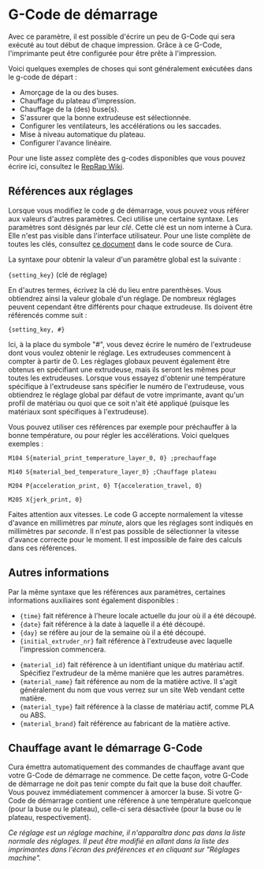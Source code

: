 G-Code de démarrage
====
Avec ce paramètre, il est possible d'écrire un peu de G-Code qui sera exécuté au tout début de chaque impression. Grâce à ce G-Code, l'imprimante peut être configurée pour être prête à l'impression.

Voici quelques exemples de choses qui sont généralement exécutées dans le g-code de départ :
* Amorçage de la ou des buses.
* Chauffage du plateau d'impression.
* Chauffage de la (des) buse(s).
* S'assurer que la bonne extrudeuse est sélectionnée.
* Configurer les ventilateurs, les accélérations ou les saccades.
* Mise à niveau automatique du plateau.
* Configurer l'avance linéaire.

Pour une liste assez complète des g-codes disponibles que vous pouvez écrire ici, consultez le [RepRap Wiki](https://reprap.org/wiki/G-code).

Références aux réglages
----
Lorsque vous modifiez le code g de démarrage, vous pouvez vous référer aux valeurs d'autres paramètres. Ceci utilise une certaine syntaxe. Les paramètres sont désignés par leur *clé*. Cette clé est un nom interne à Cura. Elle n'est pas visible dans l'interface utilisateur. Pour une liste complète de toutes les clés, consultez [ce document](https://github.com/Ultimaker/Cura/blob/master/resources/definitions/fdmprinter.def.json) dans le code source de Cura.

La syntaxe pour obtenir la valeur d'un paramètre global est la suivante :

`{setting_key}` (clé de réglage)

En d'autres termes, écrivez la clé du lieu entre parenthèses. Vous obtiendrez ainsi la valeur globale d'un réglage. De nombreux réglages peuvent cependant être différents pour chaque extrudeuse. Ils doivent être référencés comme suit :

`{setting_key, #}`

Ici, à la place du symbole "#", vous devez écrire le numéro de l'extrudeuse dont vous voulez obtenir le réglage. Les extrudeuses commencent à compter à partir de 0. Les réglages globaux peuvent également être obtenus en spécifiant une extrudeuse, mais ils seront les mêmes pour toutes les extrudeuses. Lorsque vous essayez d'obtenir une température spécifique à l'extrudeuse sans spécifier le numéro de l'extrudeuse, vous obtiendrez le réglage global par défaut de votre imprimante, avant qu'un profil de matériau ou quoi que ce soit n'ait été appliqué (puisque les matériaux sont spécifiques à l'extrudeuse).

Vous pouvez utiliser ces références par exemple pour préchauffer à la bonne température, ou pour régler les accélérations. Voici quelques exemples :

`M104 S{material_print_temperature_layer_0, 0} ;prechauffage`

`M140 S{material_bed_temperature_layer_0} ;Chauffage plateau`

`M204 P{acceleration_print, 0} T{acceleration_travel, 0}`

`M205 X{jerk_print, 0}`

Faites attention aux vitesses. Le code G accepte normalement la vitesse d'avance en millimètres par *minute*, alors que les réglages sont indiqués en millimètres par *seconde*. Il n'est pas possible de sélectionner la vitesse d'avance correcte pour le moment. Il est impossible de faire des calculs dans ces références.

Autres informations
----
Par la même syntaxe que les références aux paramètres, certaines informations auxiliaires sont également disponibles :

* `{time}` fait référence à l'heure locale actuelle du jour où il a été découpé.
* `{date}` fait référence à la date à laquelle il a été découpé.
* `{day}` se réfère au jour de la semaine où il a été découpé.
* `{initial_extruder_nr}` fait référence à l'extrudeuse avec laquelle l'impression commencera.
<!--if cura_version>=4.12-->
* `{material_id}` fait référence à un identifiant unique du matériau actif. Spécifiez l'extrudeur de la même manière que les autres paramètres.
* `{material_name}` fait référence au nom de la matière active. Il s'agit généralement du nom que vous verrez sur un site Web vendant cette matière.
* `{material_type}` fait référence à la classe de matériau actif, comme PLA ou ABS.
* `{material_brand}` fait référence au fabricant de la matière active.
<!--endif-->

Chauffage avant le démarrage G-Code
----
Cura émettra automatiquement des commandes de chauffage avant que votre G-Code de démarrage ne commence. De cette façon, votre G-Code de démarrage ne doit pas tenir compte du fait que la buse doit chauffer. Vous pouvez immédiatement commencer à amorcer la buse. Si votre  G-Code de démarrage contient une référence à une température quelconque (pour la buse ou le plateau), celle-ci sera désactivée (pour la buse ou le plateau, respectivement).

*Ce réglage est un réglage machine, il n'apparaîtra donc pas dans la liste normale des réglages. Il peut être modifié en allant dans la liste des imprimantes dans l'écran des préférences et en cliquant sur "Réglages machine".*


